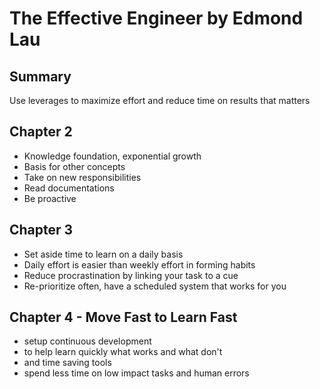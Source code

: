 # The Effective Engineer by Edmond Lau

## Summary
Use leverages to maximize effort and reduce time on results that matters

## Chapter 2
- Knowledge foundation, exponential growth
- Basis for other concepts
- Take on new responsibilities
- Read documentations
- Be proactive

## Chapter 3
- Set aside time to learn on a daily basis
- Daily effort is easier than weekly effort in forming habits
- Reduce procrastination by linking your task to a cue
- Re-prioritize often, have a scheduled system that works for you

## Chapter 4 - Move Fast to Learn Fast
- setup continuous development
- to help learn quickly what works and what don't
- and time saving tools
- spend less time on low impact tasks and human errors


